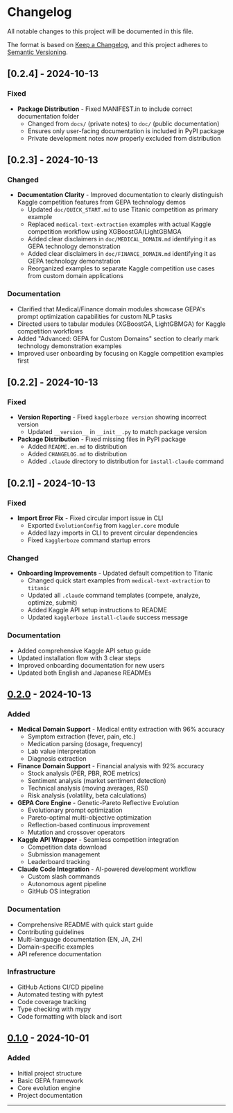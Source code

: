 # Changelog

All notable changes to this project will be documented in this file.

The format is based on [Keep a Changelog](https://keepachangelog.com/en/1.0.0/),
and this project adheres to [Semantic Versioning](https://semver.org/spec/v2.0.0.html).

## [0.2.4] - 2024-10-13

### Fixed
- **Package Distribution** - Fixed MANIFEST.in to include correct documentation folder
  - Changed from `docs/` (private notes) to `doc/` (public documentation)
  - Ensures only user-facing documentation is included in PyPI package
  - Private development notes now properly excluded from distribution

## [0.2.3] - 2024-10-13

### Changed
- **Documentation Clarity** - Improved documentation to clearly distinguish Kaggle competition features from GEPA technology demos
  - Updated `doc/QUICK_START.md` to use Titanic competition as primary example
  - Replaced `medical-text-extraction` examples with actual Kaggle competition workflow using XGBoostGA/LightGBMGA
  - Added clear disclaimers in `doc/MEDICAL_DOMAIN.md` identifying it as GEPA technology demonstration
  - Added clear disclaimers in `doc/FINANCE_DOMAIN.md` identifying it as GEPA technology demonstration
  - Reorganized examples to separate Kaggle competition use cases from custom domain applications

### Documentation
- Clarified that Medical/Finance domain modules showcase GEPA's prompt optimization capabilities for custom NLP tasks
- Directed users to tabular modules (XGBoostGA, LightGBMGA) for Kaggle competition workflows
- Added "Advanced: GEPA for Custom Domains" section to clearly mark technology demonstration examples
- Improved user onboarding by focusing on Kaggle competition examples first

## [0.2.2] - 2024-10-13

### Fixed
- **Version Reporting** - Fixed `kagglerboze version` showing incorrect version
  - Updated `__version__` in `__init__.py` to match package version
- **Package Distribution** - Fixed missing files in PyPI package
  - Added `README.en.md` to distribution
  - Added `CHANGELOG.md` to distribution
  - Added `.claude` directory to distribution for `install-claude` command

## [0.2.1] - 2024-10-13

### Fixed
- **Import Error Fix** - Fixed circular import issue in CLI
  - Exported `EvolutionConfig` from `kaggler.core` module
  - Added lazy imports in CLI to prevent circular dependencies
  - Fixed `kagglerboze` command startup errors

### Changed
- **Onboarding Improvements** - Updated default competition to Titanic
  - Changed quick start examples from `medical-text-extraction` to `titanic`
  - Updated all `.claude` command templates (compete, analyze, optimize, submit)
  - Added Kaggle API setup instructions to README
  - Updated `kagglerboze install-claude` success message

### Documentation
- Added comprehensive Kaggle API setup guide
- Updated installation flow with 3 clear steps
- Improved onboarding documentation for new users
- Updated both English and Japanese READMEs

## [0.2.0] - 2024-10-13

### Added
- **Medical Domain Support** - Medical entity extraction with 96% accuracy
  - Symptom extraction (fever, pain, etc.)
  - Medication parsing (dosage, frequency)
  - Lab value interpretation
  - Diagnosis extraction
- **Finance Domain Support** - Financial analysis with 92% accuracy
  - Stock analysis (PER, PBR, ROE metrics)
  - Sentiment analysis (market sentiment detection)
  - Technical analysis (moving averages, RSI)
  - Risk analysis (volatility, beta calculations)
- **GEPA Core Engine** - Genetic-Pareto Reflective Evolution
  - Evolutionary prompt optimization
  - Pareto-optimal multi-objective optimization
  - Reflection-based continuous improvement
  - Mutation and crossover operators
- **Kaggle API Wrapper** - Seamless competition integration
  - Competition data download
  - Submission management
  - Leaderboard tracking
- **Claude Code Integration** - AI-powered development workflow
  - Custom slash commands
  - Autonomous agent pipeline
  - GitHub OS integration

### Documentation
- Comprehensive README with quick start guide
- Contributing guidelines
- Multi-language documentation (EN, JA, ZH)
- Domain-specific examples
- API reference documentation

### Infrastructure
- GitHub Actions CI/CD pipeline
- Automated testing with pytest
- Code coverage tracking
- Type checking with mypy
- Code formatting with black and isort

## [0.1.0] - 2024-10-01

### Added
- Initial project structure
- Basic GEPA framework
- Core evolution engine
- Project documentation

---

[0.2.0]: https://github.com/StarBoze/kagglerboze/compare/v0.1.0...v0.2.0
[0.1.0]: https://github.com/StarBoze/kagglerboze/releases/tag/v0.1.0
